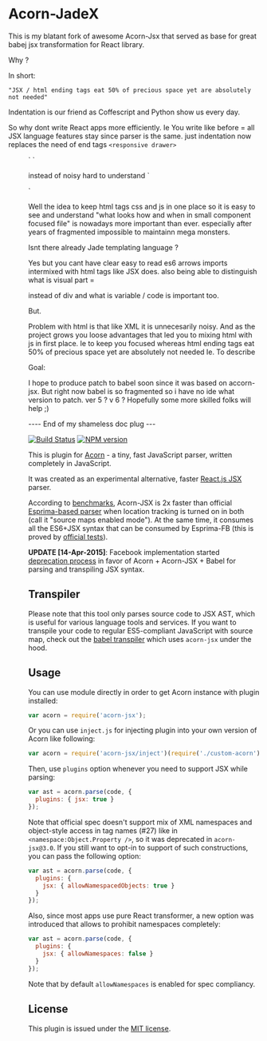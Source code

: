 # Acorn-JadeX

This is my blatant fork of awesome Acorn-Jsx that served as base for great babej jsx transformation for React library.

Why ?

In short:

	"JSX / html ending tags eat 50% of precious space yet are absolutely not needed"

Indentation is our friend as Coffescript and Python show us every day.

So why dont write React apps more efficiently. Ie
You write like before = all JSX language features stay since parser is the same. 
just indentation now replaces the need of end tags
`
  <responsive drawer>
`
   <menu>
    <menuitem1>
    <menuitem2>
    <menuitem3>
`
   <content>
    <page1>
    <page2>    
    <page3>
`

instead of noisy hard to understand
`
  <responsive drawer>
   <menu>
    <menuitem1>
    </menuitem1>
    <menuitem2>
    </menuitem2>
    <menuitem3>
    </menuitem3>
   </menu>
   <content>
    <page1>
    </page1>
    <page2>    
    </page2>
    <page3>
    </page3>
   </content>
  </responsive drawer>
`

Well the idea to keep html tags css and js in one place so it is 
easy to see and understand "what looks how and when in small component focused file" is nowadays more important than ever.
especially after years of fragmented impossible to maintainn mega monsters. 

Isnt there already Jade templating language ?

Yes but you cant have clear easy to read es6 arrows imports intermixed with html tags like JSX does.
also being able to distinguish what is visual part = <div> instead of div and what is variable / code is important too.

But.

Problem with html is that like XML it is unnecesarily noisy. And as the project grows you loose advantages that led you
to mixing html with js in first place. Ie to keep you focused whereas html ending tags eat 50% of precious space yet are absolutely not needed
Ie. To describe 

Goal:

I hope to produce patch to babel soon since it was based on accorn-jsx.
But right now babel is so fragmented so i have no ide what version to patch. ver 5 ? v 6 ?
Hopefully some more skilled folks will help ;)


---- End of my shameless doc plug ---

[![Build Status](https://travis-ci.org/RReverser/acorn-jsx.svg?branch=master)](https://travis-ci.org/RReverser/acorn-jsx)
[![NPM version](https://img.shields.io/npm/v/acorn-jsx.svg)](https://www.npmjs.org/package/acorn-jsx)

This is plugin for [Acorn](http://marijnhaverbeke.nl/acorn/) - a tiny, fast JavaScript parser, written completely in JavaScript.

It was created as an experimental alternative, faster [React.js JSX](http://facebook.github.io/react/docs/jsx-in-depth.html) parser.

According to [benchmarks](https://github.com/RReverser/acorn-jsx/blob/master/test/bench.html), Acorn-JSX is 2x faster than official [Esprima-based parser](https://github.com/facebook/esprima) when location tracking is turned on in both (call it "source maps enabled mode"). At the same time, it consumes all the ES6+JSX syntax that can be consumed by Esprima-FB (this is proved by [official tests](https://github.com/RReverser/acorn-jsx/blob/master/test/tests-jsx.js)).

**UPDATE [14-Apr-2015]**: Facebook implementation started [deprecation process](https://github.com/facebook/esprima/issues/111) in favor of Acorn + Acorn-JSX + Babel for parsing and transpiling JSX syntax.

## Transpiler

Please note that this tool only parses source code to JSX AST, which is useful for various language tools and services. If you want to transpile your code to regular ES5-compliant JavaScript with source map, check out the [babel transpiler](https://babeljs.io/) which uses `acorn-jsx` under the hood.

## Usage

You can use module directly in order to get Acorn instance with plugin installed:

```javascript
var acorn = require('acorn-jsx');
```

Or you can use `inject.js` for injecting plugin into your own version of Acorn like following:

```javascript
var acorn = require('acorn-jsx/inject')(require('./custom-acorn'));
```

Then, use `plugins` option whenever you need to support JSX while parsing:

```javascript
var ast = acorn.parse(code, {
  plugins: { jsx: true }
});
```

Note that official spec doesn't support mix of XML namespaces and object-style access in tag names (#27) like in `<namespace:Object.Property />`, so it was deprecated in `acorn-jsx@3.0`. If you still want to opt-in to support of such constructions, you can pass the following option:

```javascript
var ast = acorn.parse(code, {
  plugins: {
    jsx: { allowNamespacedObjects: true }
  }
});
```

Also, since most apps use pure React transformer, a new option was introduced that allows to prohibit namespaces completely:

```javascript
var ast = acorn.parse(code, {
  plugins: {
    jsx: { allowNamespaces: false }
  }
});
```

Note that by default `allowNamespaces` is enabled for spec compliancy.

## License

This plugin is issued under the [MIT license](./LICENSE).
